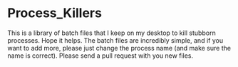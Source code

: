 # Process_Killers
This is a library of batch files that I keep on my desktop to kill stubborn processes. Hope it helps. The batch files are incredibly simple, and if you want to add more, please just change the process name (and make sure the name is correct). Please send a pull request with you new files.
